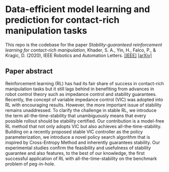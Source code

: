 # Data-efficient model learning and prediction for contact-rich manipulation tasks
This repo is the codebase for the paper _Stability-guaranteed reinforcement learning for contact-rich manipulation_, Khader, S. A., Yin, H., Falco, P., & Kragic, D. (2020), IEEE Robotics and Automation Letters. [[IEEE]](https://ieeexplore.ieee.org/abstract/document/9211756?casa_token=EoFbzXW5ydsAAAAA:HH_yx-PG4KegZFM1yH48R3sWcn21am4FXvPnaSsqg4Jp07Y7stu1CXFzb81dT0DKigsL4TwfRA) [[arXiv]](https://arxiv.org/abs/2004.10886)

## Paper abstract
Reinforcement learning (RL) has had its fair share of success in contact-rich manipulation tasks but it still lags behind in benefiting from advances in robot control theory such as impedance control and stability guarantees. Recently, the concept of variable impedance control (VIC) was adopted into RL with encouraging results. However, the more important issue of stability remains unaddressed. To clarify the challenge in stable RL, we introduce the term all-the-time-stability that unambiguously means that every possible rollout should be stability certified. Our contribution is a model-free RL method that not only adopts VIC but also achieves all-the-time-stability. Building on a recently proposed stable VIC controller as the policy parameterization, we introduce a novel policy search algorithm that is inspired by Cross-Entropy Method and inherently guarantees stability. Our experimental studies confirm the feasibility and usefulness of stability guarantee and also features, to the best of our knowledge, the first successful application of RL with all-the-time-stability on the benchmark problem of peg-in-hole.
